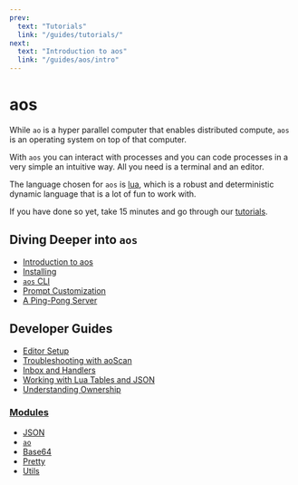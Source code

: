 ```yaml
---
prev:
  text: "Tutorials"
  link: "/guides/tutorials/"
next:
  text: "Introduction to aos"
  link: "/guides/aos/intro"
---
```


# aos

While `ao` is a hyper parallel computer that enables distributed compute, `aos` is an operating system on top of that computer.

With `aos` you can interact with processes and you can code processes in a very simple an intuitive way. All you need is a terminal and an editor.

The language chosen for `aos` is [lua](../../concepts/lua.md), which is a robust and deterministic dynamic language that is a lot of fun to work with.

If you have done so yet, take 15 minutes and go through our [tutorials](../../tutorials/index).

## Diving Deeper into `aos`

- [Introduction to aos](intro)
- [Installing](installing)
- [`aos` CLI](cli)
- [Prompt Customization](prompt)
- [A Ping-Pong Server](pingpong)

## Developer Guides

- [Editor Setup](editor)
- [Troubleshooting with aoScan](troubleshooting)
- [Inbox and Handlers](inbox-and-handlers)
- [Working with Lua Tables and JSON](tables-and-json)
- [Understanding Ownership](ownership)

### [**Modules**](modules/index)

- [JSON](modules/json)
- [`ao`](modules/ao)
- [Base64](modules/base64)
- [Pretty](modules/pretty)
- [Utils](modules/utils)
